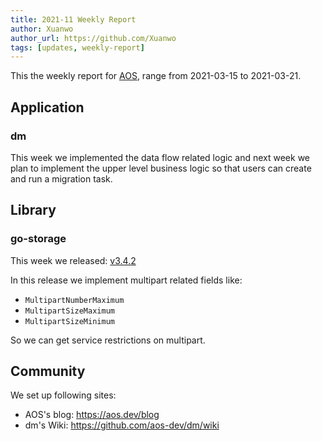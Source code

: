 ```yaml
---
title: 2021-11 Weekly Report
author: Xuanwo
author_url: https://github.com/Xuanwo
tags: [updates, weekly-report]
---
```


This the weekly report for [AOS](https://aos.dev), range from 2021-03-15 to 2021-03-21.

## Application

### dm

This week we implemented the data flow related logic and next week we plan to implement the upper level business logic so that users can create and run a migration task.

## Library

### go-storage

This week we released: [v3.4.2](https://github.com/aos-dev/go-storage/releases/tag/v3.4.2)

In this release we implement multipart related fields like:

- `MultipartNumberMaximum`
- `MultipartSizeMaximum`
- `MultipartSizeMinimum`

So we can get service restrictions on multipart.

## Community

We set up following sites:

- AOS's blog: <https://aos.dev/blog>
- dm's Wiki: <https://github.com/aos-dev/dm/wiki>

